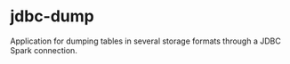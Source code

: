 # jdbc-dump
Application for dumping tables in several storage formats through a JDBC Spark connection.
